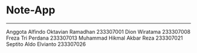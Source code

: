 # Note-App
<hr>
Anggota
Alfindo Oktavian Ramadhan 233307001
Dion Wiratama 233307008
Freza Tri Perdana 233307013
Muhammad Hikmal Akbar Reza 233307021
Septito Aldo Elvianto 233307026
